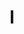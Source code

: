 ---
title: l
layout: revealjs-phonics
script:
- "/l/"
examples:
- lâmpada
- lamp
- lap
- mental(âmpada)
- mental(âm)
- mental
- dental(âmpada)
- dental(âm)
- dental
- old
---